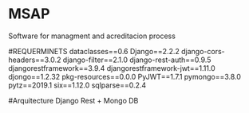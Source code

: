 # MSAP
Software for managment and acreditacion process

#REQUERMINETS
dataclasses==0.6
Django==2.2.2
django-cors-headers==3.0.2
django-filter==2.1.0
django-rest-auth==0.9.5
djangorestframework==3.9.4
djangorestframework-jwt==1.11.0
djongo==1.2.32
pkg-resources==0.0.0
PyJWT==1.7.1
pymongo==3.8.0
pytz==2019.1
six==1.12.0
sqlparse==0.2.4

#Arquitecture
Django Rest + Mongo DB
